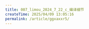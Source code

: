 ```yaml
---
title: 007_limou_2024_7_22_c_编译细节
createTime: 2025/04/09 13:05:16
permalink: /article/ggxaxxr5/
---
```

